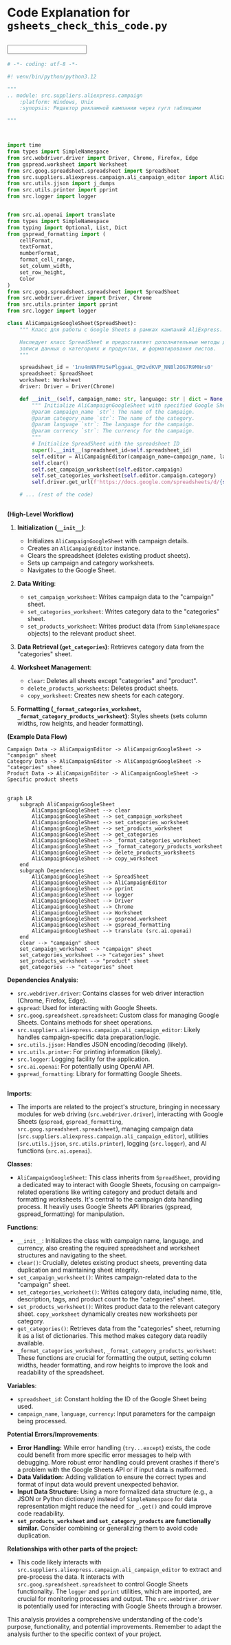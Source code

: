 # Code Explanation for `gsheets_check_this_code.py`

## <input code>

```python
# -*- coding: utf-8 -*-

#! venv/bin/python/python3.12

"""
.. module: src.suppliers.aliexpress.campaign
	:platform: Windows, Unix
	:synopsis: Редактор рекламной кампании через гугл таблицами

"""



import time
from types import SimpleNamespace
from src.webdriver.driver import Driver, Chrome, Firefox, Edge
from gspread.worksheet import Worksheet
from src.goog.spreadsheet.spreadsheet import SpreadSheet
from src.suppliers.aliexpress.campaign.ali_campaign_editor import AliCampaignEditor
from src.utils.jjson import j_dumps
from src.utils.printer import pprint
from src.logger import logger


from src.ai.openai import translate
from types import SimpleNamespace
from typing import Optional, List, Dict
from gspread_formatting import (
    cellFormat,
    textFormat,
    numberFormat,
    format_cell_range,
    set_column_width,
    set_row_height,
    Color
)
from src.goog.spreadsheet.spreadsheet import SpreadSheet
from src.webdriver.driver import Driver, Chrome
from src.utils.printer import pprint
from src.logger import logger

class AliCampaignGoogleSheet(SpreadSheet):
    """ Класс для работы с Google Sheets в рамках кампаний AliExpress.

    Наследует класс SpreadSheet и предоставляет дополнительные методы для управления листами Google Sheets,
    записи данных о категориях и продуктах, и форматирования листов.
    """

    spreadsheet_id = '1nu4mNNFMzSePlggaaL_QM2vdKVP_NNBl2OG7R9MNrs0'
    spreadsheet: SpreadSheet
    worksheet: Worksheet
    driver: Driver = Driver(Chrome)

    def __init__(self, campaign_name: str, language: str | dict = None, currency: str = None):
        """ Initialize AliCampaignGoogleSheet with specified Google Sheets spreadsheet ID and additional parameters.
        @param campaign_name `str`: The name of the campaign.
        @param category_name `str`: The name of the category.   
        @param language `str`: The language for the campaign.
        @param currency `str`: The currency for the campaign.
        """
        # Initialize SpreadSheet with the spreadsheet ID
        super().__init__(spreadsheet_id=self.spreadsheet_id)
        self.editor = AliCampaignEditor(campaign_name=campaign_name, language=language, currency=currency)
        self.clear()
        self.set_campaign_worksheet(self.editor.campaign)
        self.set_categories_worksheet(self.editor.campaign.category)
        self.driver.get_url(f'https://docs.google.com/spreadsheets/d/{self.spreadsheet_id}')

    # ... (rest of the code)
```

## <algorithm>

**(High-Level Workflow)**

1. **Initialization (`__init__`)**: 
   - Initializes `AliCampaignGoogleSheet` with campaign details.
   - Creates an `AliCampaignEditor` instance.
   - Clears the spreadsheet (deletes existing product sheets).
   - Sets up campaign and category worksheets.
   - Navigates to the Google Sheet.

2. **Data Writing**:
   - `set_campaign_worksheet`: Writes campaign data to the "campaign" sheet.
   - `set_categories_worksheet`: Writes category data to the "categories" sheet.
   - `set_products_worksheet`: Writes product data (from `SimpleNamespace` objects) to the relevant product sheet.


3. **Data Retrieval (`get_categories`)**: Retrieves category data from the "categories" sheet.


4. **Worksheet Management**:
    - `clear`: Deletes all sheets except "categories" and "product".
    - `delete_products_worksheets`: Deletes product sheets.
    - `copy_worksheet`: Creates new sheets for each category.

5. **Formatting (`_format_categories_worksheet`, `_format_category_products_worksheet`)**: Styles sheets (sets column widths, row heights, and header formatting).


**(Example Data Flow)**

```
Campaign Data -> AliCampaignEditor -> AliCampaignGoogleSheet -> "campaign" sheet
Category Data -> AliCampaignEditor -> AliCampaignGoogleSheet -> "categories" sheet
Product Data -> AliCampaignEditor -> AliCampaignGoogleSheet -> Specific product sheets
```

## <mermaid>

```mermaid
graph LR
    subgraph AliCampaignGoogleSheet
        AliCampaignGoogleSheet --> clear
        AliCampaignGoogleSheet --> set_campaign_worksheet
        AliCampaignGoogleSheet --> set_categories_worksheet
        AliCampaignGoogleSheet --> set_products_worksheet
        AliCampaignGoogleSheet --> get_categories
        AliCampaignGoogleSheet --> _format_categories_worksheet
        AliCampaignGoogleSheet --> _format_category_products_worksheet
        AliCampaignGoogleSheet --> delete_products_worksheets
        AliCampaignGoogleSheet --> copy_worksheet
    end
    subgraph Dependencies
        AliCampaignGoogleSheet --> SpreadSheet
        AliCampaignGoogleSheet --> AliCampaignEditor
        AliCampaignGoogleSheet --> pprint
        AliCampaignGoogleSheet --> logger
        AliCampaignGoogleSheet --> Driver
        AliCampaignGoogleSheet --> Chrome
        AliCampaignGoogleSheet --> Worksheet
        AliCampaignGoogleSheet --> gspread.worksheet
        AliCampaignGoogleSheet --> gspread_formatting
        AliCampaignGoogleSheet --> translate (src.ai.openai)
    end
    clear --> "campaign" sheet
    set_campaign_worksheet --> "campaign" sheet
    set_categories_worksheet --> "categories" sheet
    set_products_worksheet --> "product" sheet
    get_categories --> "categories" sheet
```

**Dependencies Analysis**:

- `src.webdriver.driver`: Contains classes for web driver interaction (Chrome, Firefox, Edge).
- `gspread`: Used for interacting with Google Sheets.
- `src.goog.spreadsheet.spreadsheet`: Custom class for managing Google Sheets. Contains methods for sheet operations.
- `src.suppliers.aliexpress.campaign.ali_campaign_editor`: Likely handles campaign-specific data preparation/logic.
- `src.utils.jjson`: Handles JSON encoding/decoding (likely).
- `src.utils.printer`: For printing information (likely).
- `src.logger`: Logging facility for the application.
- `src.ai.openai`: For potentially using OpenAI API.
- `gspread_formatting`: Library for formatting Google Sheets.


## <explanation>

**Imports**:

-  The imports are related to the project's structure, bringing in necessary modules for web driving (`src.webdriver.driver`), interacting with Google Sheets (`gspread`, `gspread_formatting`, `src.goog.spreadsheet.spreadsheet`), managing campaign data (`src.suppliers.aliexpress.campaign.ali_campaign_editor`), utilities (`src.utils.jjson`, `src.utils.printer`), logging (`src.logger`), and AI functions (`src.ai.openai`).

**Classes**:

- `AliCampaignGoogleSheet`: This class inherits from `SpreadSheet`, providing a dedicated way to interact with Google Sheets, focusing on campaign-related operations like writing category and product details and formatting worksheets.  It's central to the campaign data handling process.  It heavily uses Google Sheets API libraries (gspread, gspread_formatting) for manipulation.


**Functions**:

- `__init__`: Initializes the class with campaign name, language, and currency, also creating the required spreadsheet and worksheet structures and navigating to the sheet.
- `clear()`:  Crucially, deletes existing product sheets, preventing data duplication and maintaining sheet integrity.
- `set_campaign_worksheet()`: Writes campaign-related data to the "campaign" sheet.
- `set_categories_worksheet()`: Writes category data, including name, title, description, tags, and product count to the "categories" sheet.
- `set_products_worksheet()`: Writes product data to the relevant category sheet. `copy_worksheet` dynamically creates new worksheets per category.
- `get_categories()`: Retrieves data from the "categories" sheet, returning it as a list of dictionaries. This method makes category data readily available.
- `_format_categories_worksheet`, `_format_category_products_worksheet`:  These functions are crucial for formatting the output, setting column widths, header formatting, and row heights to improve the look and readability of the spreadsheet.

**Variables**:

- `spreadsheet_id`: Constant holding the ID of the Google Sheet being used.
-  `campaign_name`, `language`, `currency`:  Input parameters for the campaign being processed.

**Potential Errors/Improvements**:

- **Error Handling:** While error handling (`try...except`) exists, the code could benefit from more specific error messages to help with debugging. More robust error handling could prevent crashes if there's a problem with the Google Sheets API or if input data is malformed.
- **Data Validation:**  Adding validation to ensure the correct types and format of input data would prevent unexpected behavior.
- **Input Data Structure:**  Using a more formalized data structure (e.g., a JSON or Python dictionary) instead of `SimpleNamespace` for data representation might reduce the need for `_.get()` and could improve code readability.
- **`set_products_worksheet` and `set_category_products` are functionally similar.**  Consider combining or generalizing them to avoid code duplication.

**Relationships with other parts of the project:**

- This code likely interacts with `src.suppliers.aliexpress.campaign.ali_campaign_editor` to extract and pre-process the data.  It interacts with `src.goog.spreadsheet.spreadsheet` to control Google Sheets functionality. The `logger` and `pprint` utilities, which are imported, are crucial for monitoring processes and output.  The `src.webdriver.driver` is potentially used for interacting with Google Sheets through a browser.


This analysis provides a comprehensive understanding of the code's purpose, functionality, and potential improvements. Remember to adapt the analysis further to the specific context of your project.